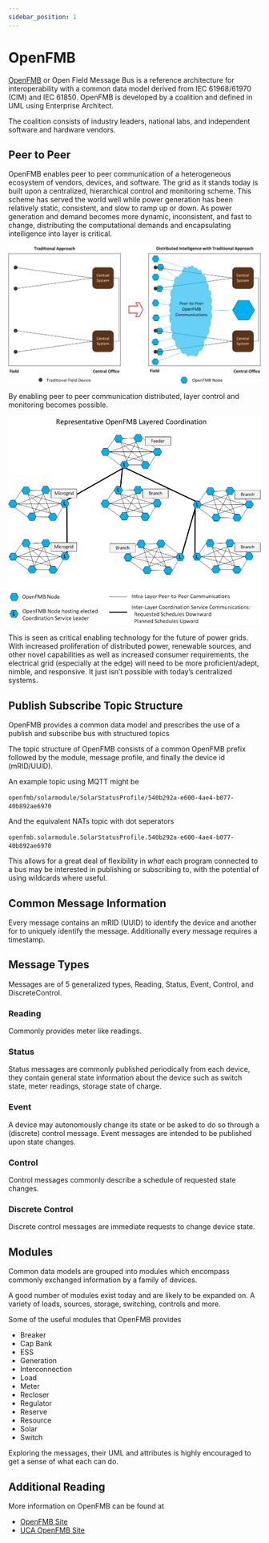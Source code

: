 ```yaml
---
sidebar_position: 1
---
```


# OpenFMB 

[OpenFMB](https://openfmb.io) or Open Field Message Bus is a reference architecture for interoperability with a common data model derived from IEC 61968/61970 (CIM) and IEC 61850. OpenFMB is developed by a coalition and defined in UML using Enterprise Architect.

The coalition consists of industry leaders, national labs, and independent software and hardware vendors.


## Peer to Peer

OpenFMB enables peer to peer communication of a heterogeneous ecosystem of vendors, devices, and software. The grid as it stands today is built upon a centralized, hierarchical control and monitoring scheme. This scheme has served the world well while power generation has been relatively static, consistent, and slow to ramp up or down. As power generation and demand becomes more dynamic, inconsistent, and fast to change, distributing the computational demands and encapsulating intelligence into layer is critical.

![](/img/MoreDataInTheGridThanWeWant-20180414a.png)

By enabling peer to peer communication distributed, layer control and monitoring becomes possible.

![](/img/LayeredCoordination-20180918a.png)

This is seen as critical enabling technology for the future of power grids. With increased proliferation of distributed power, renewable sources, and other novel capabilities as well as increased consumer requirements, the electrical grid (especially at the edge) will need to be more proficient/adept, nimble, and responsive. It just isn’t possible with today’s centralized systems.

## Publish Subscribe Topic Structure

OpenFMB provides a common data model and prescribes the use of a publish
and subscribe bus with structured topics

The topic structure of OpenFMB consists of a common OpenFMB prefix followed
by the module, message profile, and finally the device id (mRID/UUID).

An example topic using MQTT might be

```openfmb/solarmodule/SolarStatusProfile/540b292a-e600-4ae4-b077-40b892ae6970```

And the equivalent NATs topic with dot seperators

```openfmb.solarmodule.SolarStatusProfile.540b292a-e600-4ae4-b077-40b892ae6970```

This allows for a great deal of flexibility in *what* each program connected to a
bus may be interested in publishing or subscribing to, with the potential of
using wildcards where useful.

## Common Message Information

Every message contains an mRID (UUID) to identify the device and another for to 
uniquely identify the message. Additionally every message requires a timestamp.

## Message Types

Messages are of 5 generalized types, Reading, Status, Event, Control, and DiscreteControl.

### Reading

Commonly provides meter like readings.

### Status

Status messages are commonly published periodically from each device, they contain
general state information about the device such as switch state, meter readings,
storage state of charge.

### Event

A device may autonomously change its state or be asked to do so through a (discrete) control
message. Event messages are intended to be published upon state changes.

### Control

Control messages commonly describe a schedule of requested state changes.

### Discrete Control

Discrete control messages are immediate requests to change device state.

## Modules

Common data models are grouped into modules which encompass commonly exchanged
information by a family of devices.

A good number of modules exist today and are likely to be expanded on. A variety of loads, sources,
storage, switching, controls and more.

Some of the useful modules that OpenFMB provides

* Breaker
* Cap Bank
* ESS
* Generation 
* Interconnection
* Load
* Meter
* Recloser
* Regulator
* Reserve
* Resource
* Solar
* Switch

Exploring the messages, their UML and attributes is highly encouraged to get a
sense of what each can do.

## Additional Reading

More information on OpenFMB can be found at

* [OpenFMB Site](https://openfmb.io)
* [UCA OpenFMB Site](https://openfmb.ucaiug.org/)
